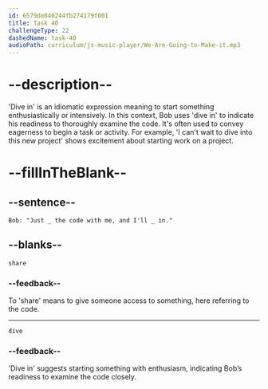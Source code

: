 ```yaml
---
id: 6579de040244fb274179f001
title: Task 40
challengeType: 22
dashedName: task-40
audioPath: curriculum/js-music-player/We-Are-Going-to-Make-it.mp3
---
```


<!--
AUDIO REFERENCE: 
Bob: "Just _ the code with me, and I'll _ in."
-->

# --description--

'Dive in' is an idiomatic expression meaning to start something enthusiastically or intensively. In this context, Bob uses 'dive in' to indicate his readiness to thoroughly examine the code. It's often used to convey eagerness to begin a task or activity. For example, 'I can't wait to dive into this new project' shows excitement about starting work on a project.

# --fillInTheBlank--

## --sentence--

`Bob: "Just _ the code with me, and I'll _ in."`

## --blanks--

`share`

### --feedback--

To 'share' means to give someone access to something, here referring to the code.

---

`dive`

### --feedback--

'Dive in' suggests starting something with enthusiasm, indicating Bob’s readiness to examine the code closely.

